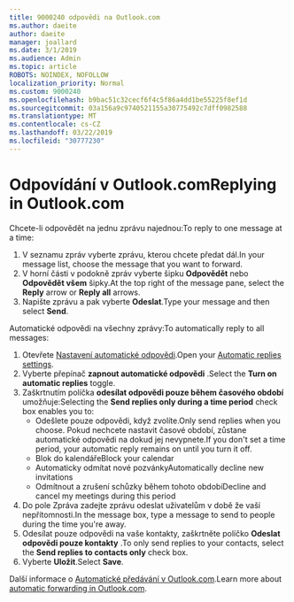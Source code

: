 ```yaml
---
title: 9000240 odpovědi na Outlook.com
ms.author: daeite
author: daeite
manager: joallard
ms.date: 3/1/2019
ms.audience: Admin
ms.topic: article
ROBOTS: NOINDEX, NOFOLLOW
localization_priority: Normal
ms.custom: 9000240
ms.openlocfilehash: b9bac51c32cecf6f4c5f86a4dd1be55225f8ef1d
ms.sourcegitcommit: 03a156a9c9740521155a30775492c7dff0982588
ms.translationtype: MT
ms.contentlocale: cs-CZ
ms.lasthandoff: 03/22/2019
ms.locfileid: "30777230"
---
```

# <a name="replying-in-outlookcom"></a><span data-ttu-id="ecb8b-102">Odpovídání v Outlook.com</span><span class="sxs-lookup"><span data-stu-id="ecb8b-102">Replying in Outlook.com</span></span>

<span data-ttu-id="ecb8b-103">Chcete-li odpovědět na jednu zprávu najednou:</span><span class="sxs-lookup"><span data-stu-id="ecb8b-103">To reply to one message at a time:</span></span>

1. <span data-ttu-id="ecb8b-104">V seznamu zpráv vyberte zprávu, kterou chcete předat dál.</span><span class="sxs-lookup"><span data-stu-id="ecb8b-104">In your message list, choose the message that you want to forward.</span></span>
2. <span data-ttu-id="ecb8b-105">V horní části v podokně zpráv vyberte šipku **Odpovědět** nebo **Odpovědět všem** šipky.</span><span class="sxs-lookup"><span data-stu-id="ecb8b-105">At the top right of the message pane, select the **Reply** arrow or **Reply all** arrows.</span></span>
3. <span data-ttu-id="ecb8b-106">Napište zprávu a pak vyberte **Odeslat**.</span><span class="sxs-lookup"><span data-stu-id="ecb8b-106">Type your message and then select **Send**.</span></span>

<span data-ttu-id="ecb8b-107">Automatické odpovědi na všechny zprávy:</span><span class="sxs-lookup"><span data-stu-id="ecb8b-107">To automatically reply to all messages:</span></span>

1. <span data-ttu-id="ecb8b-108">Otevřete [Nastavení automatické odpovědi](https://outlook.live.com/mail/options/mail/automaticReplies/automaticRepliesOption).</span><span class="sxs-lookup"><span data-stu-id="ecb8b-108">Open your [Automatic replies settings](https://outlook.live.com/mail/options/mail/automaticReplies/automaticRepliesOption).</span></span>
2. <span data-ttu-id="ecb8b-109">Vyberte přepínač **zapnout automatické odpovědi** .</span><span class="sxs-lookup"><span data-stu-id="ecb8b-109">Select the **Turn on automatic replies** toggle.</span></span>
3. <span data-ttu-id="ecb8b-110">Zaškrtnutím políčka **odesílat odpovědi pouze během časového období** umožňuje:</span><span class="sxs-lookup"><span data-stu-id="ecb8b-110">Selecting the **Send replies only during a time period** check box enables you to:</span></span>
    - <span data-ttu-id="ecb8b-111">Odešlete pouze odpovědi, když zvolíte.</span><span class="sxs-lookup"><span data-stu-id="ecb8b-111">Only send replies when you choose.</span></span> <span data-ttu-id="ecb8b-112">Pokud nechcete nastavit časové období, zůstane automatické odpovědi na dokud jej nevypnete.</span><span class="sxs-lookup"><span data-stu-id="ecb8b-112">If you don't set a time period, your automatic reply remains on until you turn it off.</span></span>
    - <span data-ttu-id="ecb8b-113">Blok do kalendáře</span><span class="sxs-lookup"><span data-stu-id="ecb8b-113">Block your calendar</span></span>
    - <span data-ttu-id="ecb8b-114">Automaticky odmítat nové pozvánky</span><span class="sxs-lookup"><span data-stu-id="ecb8b-114">Automatically decline new invitations</span></span>
    - <span data-ttu-id="ecb8b-115">Odmítnout a zrušení schůzky během tohoto období</span><span class="sxs-lookup"><span data-stu-id="ecb8b-115">Decline and cancel my meetings during this period</span></span>
4. <span data-ttu-id="ecb8b-116">Do pole Zpráva zadejte zprávu odeslat uživatelům v době že vaší nepřítomnosti.</span><span class="sxs-lookup"><span data-stu-id="ecb8b-116">In the message box, type a message to send to people during the time you're away.</span></span>
5. <span data-ttu-id="ecb8b-117">Odesílat pouze odpovědi na vaše kontakty, zaškrtněte políčko **Odeslat odpovědi pouze kontakty** .</span><span class="sxs-lookup"><span data-stu-id="ecb8b-117">To only send replies to your contacts, select the **Send replies to contacts only** check box.</span></span>
6. <span data-ttu-id="ecb8b-118">Vyberte **Uložit**.</span><span class="sxs-lookup"><span data-stu-id="ecb8b-118">Select **Save**.</span></span>

<span data-ttu-id="ecb8b-119">Další informace o [Automatické předávání v Outlook.com](https://support.office.com/article/14614626-9855-48dc-a986-dec81d07b1a0).</span><span class="sxs-lookup"><span data-stu-id="ecb8b-119">Learn more about [automatic forwarding in Outlook.com](https://support.office.com/article/14614626-9855-48dc-a986-dec81d07b1a0).</span></span>